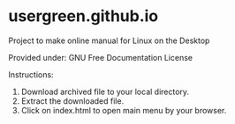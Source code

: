 # usergreen.github.io
Project to make online manual for Linux on the Desktop

Provided under:
GNU Free Documentation License

Instructions:
1. Download archived file to your local directory.
2. Extract the downloaded file.
3. Click on index.html to open main menu by your browser.
